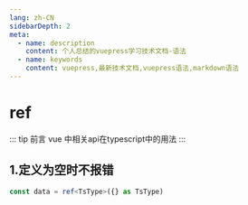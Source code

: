 ```yaml
---
lang: zh-CN
sidebarDepth: 2
meta:
  - name: description
    content: 个人总结的vuepress学习技术文档-语法
  - name: keywords
    content: vuepress,最新技术文档,vuepress语法,markdown语法
---
```


# ref

::: tip 前言
vue 中相关api在typescript中的用法
:::

## 1.定义为空时不报错

```ts
const data = ref<TsType>({} as TsType)
```
